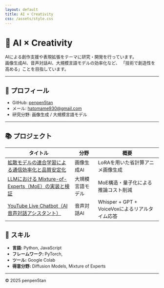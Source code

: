 ```yaml
---
layout: default
title: AI × Creativity
css: /assets/style.css
---
```



# 🎨 AI × Creativity  
AIによる創作支援や表現拡張をテーマに研究・開発を行っています。  
画像生成AI、音声対話AI、大規模言語モデルの効率化など、
「技術で創造性を高める」ことを目指しています。

---

## 🧠 プロフィール
- GitHub: [penpen5tan](https://github.com/penpen5tan)
- メール: hatomame930@gmail.com  
- 研究分野: 画像生成 / 大規模言語モデル


---

## 📚 プロジェクト

| タイトル | 分野 | 概要 |
|-----------|--------|--------|
| [拡散モデルの連合学習による通信効率化と品質安定化](projects/diffusion.md) | 画像生成AI | LoRAを用いた省計算アニメ画像生成 |
| [LLMにおける Mixture-of-Experts（MoE）の実装と検証](projects/moe.md) | 大規模言語モデル | MoE構造・量子化による推論コスト削減 |
| [YouTube Live Chatbot（AI音声対話アシスタント）](projects/voicebot.md) | 音声対話AI | Whisper + GPT + VoiceVoxによるリアルタイム応答 |


## 🧩 スキル
- **言語:** Python, JavaScript
- **フレームワーク:** PyTorch,  
- **ツール:** Google Colab
- **得意分野:** Diffusion Models, Mixture of Experts

---

© 2025 penpen5tan
